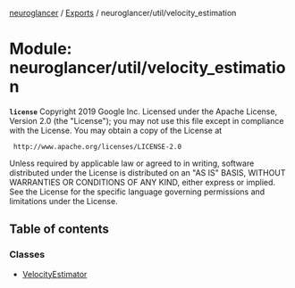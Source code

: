 [neuroglancer](../README.md) / [Exports](../modules.md) / neuroglancer/util/velocity\_estimation

# Module: neuroglancer/util/velocity\_estimation

**`license`**
Copyright 2019 Google Inc.
Licensed under the Apache License, Version 2.0 (the "License");
you may not use this file except in compliance with the License.
You may obtain a copy of the License at

     http://www.apache.org/licenses/LICENSE-2.0

Unless required by applicable law or agreed to in writing, software
distributed under the License is distributed on an "AS IS" BASIS,
WITHOUT WARRANTIES OR CONDITIONS OF ANY KIND, either express or implied.
See the License for the specific language governing permissions and
limitations under the License.

## Table of contents

### Classes

- [VelocityEstimator](../classes/neuroglancer_util_velocity_estimation.VelocityEstimator.md)
